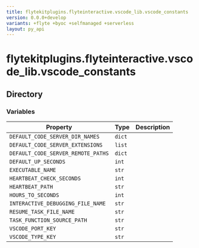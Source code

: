 ```yaml
---
title: flytekitplugins.flyteinteractive.vscode_lib.vscode_constants
version: 0.0.0+develop
variants: +flyte +byoc +selfmanaged +serverless
layout: py_api
---
```


# flytekitplugins.flyteinteractive.vscode_lib.vscode_constants

## Directory

### Variables

| Property | Type | Description |
|-|-|-|
| `DEFAULT_CODE_SERVER_DIR_NAMES` | `dict` |  |
| `DEFAULT_CODE_SERVER_EXTENSIONS` | `list` |  |
| `DEFAULT_CODE_SERVER_REMOTE_PATHS` | `dict` |  |
| `DEFAULT_UP_SECONDS` | `int` |  |
| `EXECUTABLE_NAME` | `str` |  |
| `HEARTBEAT_CHECK_SECONDS` | `int` |  |
| `HEARTBEAT_PATH` | `str` |  |
| `HOURS_TO_SECONDS` | `int` |  |
| `INTERACTIVE_DEBUGGING_FILE_NAME` | `str` |  |
| `RESUME_TASK_FILE_NAME` | `str` |  |
| `TASK_FUNCTION_SOURCE_PATH` | `str` |  |
| `VSCODE_PORT_KEY` | `str` |  |
| `VSCODE_TYPE_KEY` | `str` |  |

